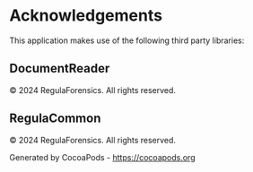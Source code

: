 # Acknowledgements
This application makes use of the following third party libraries:

## DocumentReader

© 2024 RegulaForensics. All rights reserved.


## RegulaCommon

© 2024 RegulaForensics. All rights reserved.

Generated by CocoaPods - https://cocoapods.org
